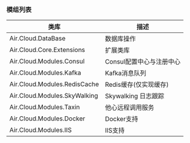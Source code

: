 ### 模组列表

| 类库      | 描述 |
| ----------- | ----------- |
| Air.Cloud.DataBase      | 数据库操作      |
| Air.Cloud.Core.Extensions   | 扩展类库        |
| Air.Cloud.Modules.Consul   | Consul配置中心与注册中心        |
| Air.Cloud.Modules.Kafka      | Kafka消息队列       |
| Air.Cloud.Modules.RedisCache   | Redis缓存(仅实现缓存)        |
| Air.Cloud.Modules.SkyWalking   | Skywalking 日志跟踪        |
| Air.Cloud.Modules.Taxin      | 他心远程调用服务       |
| Air.Cloud.Modules.Docker  | Docker支持        |
| Air.Cloud.Modules.IIS     | IIS支持       |